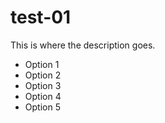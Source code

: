 # test-01
This is where the description goes.
* Option 1
* Option 2
* Option 3
* Option 4
* Option 5